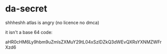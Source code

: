 # da-secret
shhheshh atlas is angry (no licence no dmca)


it isn't a base 64 code:

aHR0cHM6Ly9hbm9uZmlsZXMuY29tL04xSzlDZkQ3dWEvQXRsYXNMZWFrXzd6
